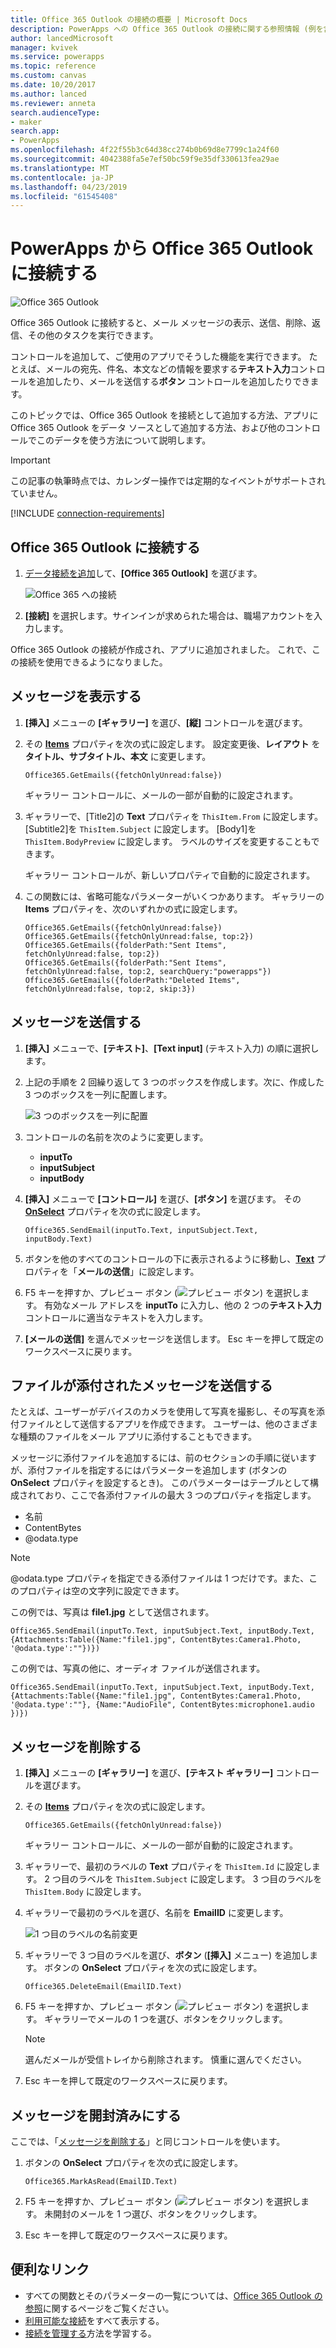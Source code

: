 ```yaml
---
title: Office 365 Outlook の接続の概要 | Microsoft Docs
description: PowerApps への Office 365 Outlook の接続に関する参照情報 (例を含む)
author: lancedMicrosoft
manager: kvivek
ms.service: powerapps
ms.topic: reference
ms.custom: canvas
ms.date: 10/20/2017
ms.author: lanced
ms.reviewer: anneta
search.audienceType:
- maker
search.app:
- PowerApps
ms.openlocfilehash: 4f22f55b3c64d38cc274b0b69d8e7799c1a24f60
ms.sourcegitcommit: 4042388fa5e7ef50bc59f9e35df330613fea29ae
ms.translationtype: MT
ms.contentlocale: ja-JP
ms.lasthandoff: 04/23/2019
ms.locfileid: "61545408"
---
```

# <a name="connect-to-office-365-outlook-from-powerapps"></a>PowerApps から Office 365 Outlook に接続する
![Office 365 Outlook](./media/connection-office365-outlook/office365icon.png)

Office 365 Outlook に接続すると、メール メッセージの表示、送信、削除、返信、その他のタスクを実行できます。

コントロールを追加して、ご使用のアプリでそうした機能を実行できます。 たとえば、メールの宛先、件名、本文などの情報を要求する**テキスト入力**コントロールを追加したり、メールを送信する**ボタン** コントロールを追加したりできます。

このトピックでは、Office 365 Outlook を接続として追加する方法、アプリに Office 365 Outlook をデータ ソースとして追加する方法、および他のコントロールでこのデータを使う方法について説明します。

> [!IMPORTANT]
> この記事の執筆時点では、カレンダー操作では定期的なイベントがサポートされていません。

[!INCLUDE [connection-requirements](../../../includes/connection-requirements.md)]

## <a name="connect-to-office-365-outlook"></a>Office 365 Outlook に接続する
1. [データ接続を追加](../add-data-connection.md)して、**[Office 365 Outlook]** を選びます。  
   
    ![Office 365 への接続](./media/connection-office365-outlook/add-office.png)
2. **[接続]** を選択します。サインインが求められた場合は、職場アカウントを入力します。

Office 365 Outlook の接続が作成され、アプリに追加されました。 これで、この接続を使用できるようになりました。

## <a name="show-messages"></a>メッセージを表示する
1. **[挿入]** メニューの **[ギャラリー]** を選び、**[縦]** コントロールを選びます。
2. その **[Items](../controls/properties-core.md)** プロパティを次の式に設定します。 設定変更後、**レイアウト** を **タイトル、サブタイトル、本文** に変更します。  
   
    `Office365.GetEmails({fetchOnlyUnread:false})`
   
    ギャラリー コントロールに、メールの一部が自動的に設定されます。
3. ギャラリーで、[Title2]の **Text** プロパティを `ThisItem.From` に設定します。 [Subtitle2]を `ThisItem.Subject` に設定します。 [Body1]を `ThisItem.BodyPreview` に設定します。 ラベルのサイズを変更することもできます。
   
    ギャラリー コントロールが、新しいプロパティで自動的に設定されます。
4. この関数には、省略可能なパラメーターがいくつかあります。 ギャラリーの **Items** プロパティを、次のいずれかの式に設定します。
   
    `Office365.GetEmails({fetchOnlyUnread:false})`  
    `Office365.GetEmails({fetchOnlyUnread:false, top:2})`  
    `Office365.GetEmails({folderPath:"Sent Items", fetchOnlyUnread:false, top:2})`  
    `Office365.GetEmails({folderPath:"Sent Items", fetchOnlyUnread:false, top:2, searchQuery:"powerapps"})`  
    `Office365.GetEmails({folderPath:"Deleted Items", fetchOnlyUnread:false, top:2, skip:3})`

## <a name="send-a-message"></a>メッセージを送信する
1. **[挿入]** メニューで、**[テキスト]**、**[Text input]** (テキスト入力) の順に選択します。
2. 上記の手順を 2 回繰り返して 3 つのボックスを作成します。次に、作成した 3 つのボックスを一列に配置します。  
   
    ![3 つのボックスを一列に配置](./media/connection-office365-outlook/threetextinput.png)
3. コントロールの名前を次のように変更します。  
   
   * **inputTo**
   * **inputSubject**
   * **inputBody**
4. **[挿入]** メニューで **[コントロール]** を選び、**[ボタン]** を選びます。 その **[OnSelect](../controls/properties-core.md)** プロパティを次の式に設定します。  
   
    `Office365.SendEmail(inputTo.Text, inputSubject.Text, inputBody.Text)`
5. ボタンを他のすべてのコントロールの下に表示されるように移動し、**[Text](../controls/properties-core.md)** プロパティを「**メールの送信**」に設定します。
6. F5 キーを押すか、プレビュー ボタン (![プレビュー ボタン](./media/connection-office365-outlook/preview.png)) を選択します。 有効なメール アドレスを **inputTo** に入力し、他の 2 つの**テキスト入力**コントロールに適当なテキストを入力します。
7. **[メールの送信]** を選んでメッセージを送信します。 Esc キーを押して既定のワークスペースに戻ります。

## <a name="send-a-message-with-an-attachment"></a>ファイルが添付されたメッセージを送信する
たとえば、ユーザーがデバイスのカメラを使用して写真を撮影し、その写真を添付ファイルとして送信するアプリを作成できます。 ユーザーは、他のさまざまな種類のファイルをメール アプリに添付することもできます。

メッセージに添付ファイルを追加するには、前のセクションの手順に従いますが、添付ファイルを指定するにはパラメーターを追加します (ボタンの **OnSelect** プロパティを設定するとき)。 このパラメーターはテーブルとして構成されており、ここで各添付ファイルの最大 3 つのプロパティを指定します。

* 名前
* ContentBytes
* @odata.type

> [!NOTE]
> @odata.type プロパティを指定できる添付ファイルは 1 つだけです。また、このプロパティは空の文字列に設定できます。

この例では、写真は **file1.jpg** として送信されます。

`Office365.SendEmail(inputTo.Text, inputSubject.Text, inputBody.Text, {Attachments:Table({Name:"file1.jpg", ContentBytes:Camera1.Photo, '@odata.type':""})})`

この例では、写真の他に、オーディオ ファイルが送信されます。

`Office365.SendEmail(inputTo.Text, inputSubject.Text, inputBody.Text, {Attachments:Table({Name:"file1.jpg", ContentBytes:Camera1.Photo, '@odata.type':""}, {Name:"AudioFile", ContentBytes:microphone1.audio })})`

## <a name="delete-a-message"></a>メッセージを削除する
1. **[挿入]** メニューの **[ギャラリー]** を選び、**[テキスト ギャラリー]** コントロールを選びます。
2. その **[Items](../controls/properties-core.md)** プロパティを次の式に設定します。  
   
    `Office365.GetEmails({fetchOnlyUnread:false})`
   
    ギャラリー コントロールに、メールの一部が自動的に設定されます。
3. ギャラリーで、最初のラベルの **Text** プロパティを `ThisItem.Id` に設定します。 2 つ目のラベルを `ThisItem.Subject` に設定します。 3 つ目のラベルを `ThisItem.Body` に設定します。
4. ギャラリーで最初のラベルを選び、名前を **EmailID** に変更します。
   
    ![1 つ目のラベルの名前変更](./media/connection-office365-outlook/renameheading.png)
5. ギャラリーで 3 つ目のラベルを選び、**ボタン** (**[挿入]** メニュー) を追加します。 ボタンの **OnSelect** プロパティを次の式に設定します。  
   
    `Office365.DeleteEmail(EmailID.Text)`
6. F5 キーを押すか、プレビュー ボタン (![プレビュー ボタン](./media/connection-office365-outlook/preview.png)) を選択します。 ギャラリーでメールの 1 つを選び、ボタンをクリックします。 
    
    > [!NOTE]
    > 選んだメールが受信トレイから削除されます。 慎重に選んでください。
7. Esc キーを押して既定のワークスペースに戻ります。

## <a name="mark-a-message-as-read"></a>メッセージを開封済みにする
ここでは、「[メッセージを削除する](connection-office365-outlook.md#delete-a-message)」と同じコントロールを使います。

1. ボタンの **OnSelect** プロパティを次の式に設定します。  
   
    `Office365.MarkAsRead(EmailID.Text)`
2. F5 キーを押すか、プレビュー ボタン (![プレビュー ボタン](./media/connection-office365-outlook/preview.png)) を選択します。 未開封のメールを 1 つ選び、ボタンをクリックします。
3. Esc キーを押して既定のワークスペースに戻ります。

## <a name="helpful-links"></a>便利なリンク
* すべての関数とそのパラメーターの一覧については、[Office 365 Outlook の参照](https://docs.microsoft.com/connectors/office365connector/)に関するページをご覧ください。
* [利用可能な接続](../connections-list.md)をすべて表示する。  
* [接続を管理する](../add-manage-connections.md)方法を学習する。

